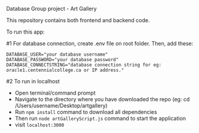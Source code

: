 Database Group project - Art Gallery

This repository contains both frontend and backend code.

To run this app:

#1 For database connection, create .env file on root folder.
Then, add these:

```
DATABASE_USER="your database username"
DATABASE_PASSWORD="your database password"
DATABASE_CONNECTSTRING="database connection string for eg: oracle1.centennialcollege.ca or IP address."
```

#2 To run in localhost

- Open terminal/command prompt
- Navigate to the directory where you have downloaded the repo (eg: cd /Users/username/Desktop/artgallery)
- Run `npm install` command to download all dependencies
- Then run `node artGalleryScript.js` command to start the application
- visit `localhost:3000`
